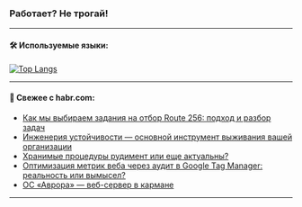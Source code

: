 ### Работает? Не трогай!

---
<!--
#### 🛠️ Technical stack:

![Java](https://img.shields.io/badge/Java-informational?logo=Oracle&style=flat&logoColor=white&color=FF4500)
![Kotlin](https://img.shields.io/badge/Kotlin-informational?logo=Kotlin&style=flat&logoColor=white&color=774D97)
![TS](https://img.shields.io/badge/TypeScript-informational?logo=typeScript&style=flat&logoColor=black&color=017acc)
![Python](https://img.shields.io/badge/Python-informational?logo=Python&style=flat&logoColor=black&color=ffdd54) <br>
![Spring](https://img.shields.io/badge/Spring-informational?logo=Spring&style=flat&logoColor=white&color=6DB33F) 
![SpringBoot](https://img.shields.io/badge/SpringBoot-informational?logo=SpringBoot&style=flat&logoColor=white&color=6DB33F)
![Nest](https://img.shields.io/badge/NestJS-informational?logo=NestJS&style=flat&logoColor=white&color=E0234E) 
![NodeJS](https://img.shields.io/badge/NodeJS-informational?logo=node.js&style=flat&logoColor=white&color=70A760)<br>
![PostgreSQL](https://img.shields.io/badge/PostgreSQL-informational?logo=PostgreSQL&style=flat&logoColor=white&color=DAA520)
![MongoDB](https://img.shields.io/badge/MongoDB-informational?logo=MongoDB&style=flat&logoColor=white&color=870000)
![Apache](https://img.shields.io/badge/Apache-informational?logo=apache&style=flat&logoColor=white&color=f74e28)

___ 
-->

#### 🛠️ Используемые языки:

[![Top Langs](https://github-readme-stats-u2qms2cxw-advtsettinggmailcoms-projects.vercel.app/api/top-langs/?username=zloylis&langs_count=10&hide_title=true&title_color=e6edf3&size_weight=0.5&count_weight=0.5&layout=compact&hide_progress=true&hide_border=true&theme=dracula)](https://github.com/zloylis)

<!---


####  :octocat:&nbsp;&nbsp; Статистика:

![GitHub stats](https://github-readme-stats-u2qms2cxw-advtsettinggmailcoms-projects.vercel.app/api?username=zloylis&show_icons=true&hide_border=true&theme=dracula&title_color=e6edf3&include_all_commits=true&count_private=true&hide_rank=false&hide_title=true&rank_icon=github)
-->
---

#### 💬 Свежее с habr.com:

<!-- BLOG-POST-LIST:START -->
- [Как мы выбираем задания на отбор Route 256: подход и разбор задач](https://habr.com/ru/companies/ozontech/articles/833762/?utm_source=habrahabr&utm_medium=rss&utm_campaign=833762)
- [Инженерия устойчивости — основной инструмент выживания вашей организации](https://habr.com/ru/companies/kuper/articles/831402/?utm_source=habrahabr&utm_medium=rss&utm_campaign=831402)
- [Хранимые процедуры рудимент или еще актуальны?](https://habr.com/ru/articles/833554/?utm_source=habrahabr&utm_medium=rss&utm_campaign=833554)
- [Оптимизация метрик веба через аудит в Google Tag Manager: реальность или вымысел?](https://habr.com/ru/companies/ivi/articles/833900/?utm_source=habrahabr&utm_medium=rss&utm_campaign=833900)
- [ОС «Аврора» — веб-сервер в кармане](https://habr.com/ru/companies/selectel/articles/834086/?utm_source=habrahabr&utm_medium=rss&utm_campaign=834086)
<!-- BLOG-POST-LIST:END -->

---
